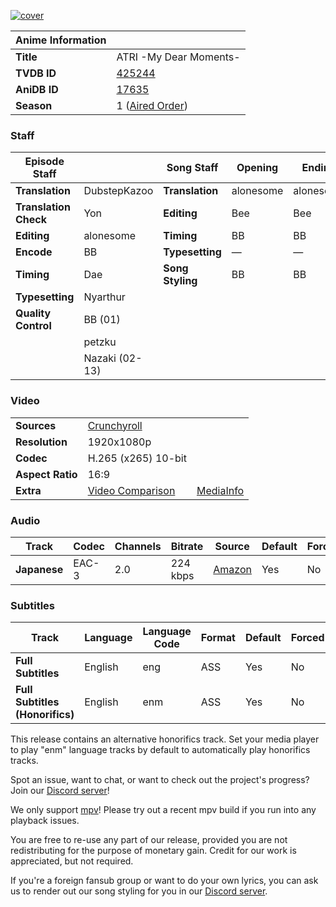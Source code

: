 [![cover][cover-art]][anidb-id]

| Anime Information |                               |
| ----------------- | ----------------------------- |
| **Title**         | ATRI -My Dear Moments-        |
| **TVDB ID**       | [425244][tvdb-id]             |
| **AniDB ID**      | [17635][anidb-id]             |
| **Season**        | 1 ([Aired Order][tvdb-order]) |

### Staff

| Episode Staff         |                | Song Staff       | Opening   | Ending    |
| --------------------- | -------------- | ---------------- | --------- | --------- |
| **Translation**       | DubstepKazoo   | **Translation**  | alonesome | alonesome |
| **Translation Check** | Yon            | **Editing**      | Bee       | Bee       |
| **Editing**           | alonesome      | **Timing**       | BB        | BB        |
| **Encode**            | BB             | **Typesetting**  | —         | —         |
| **Timing**            | Dae            | **Song Styling** | BB        | BB        |
| **Typesetting**       | Nyarthur       |                  |           |           |
| **Quality Control**   | BB (01)        |                  |           |           |
|                       | petzku         |                  |           |           |
|                       | Nazaki (02-13) |                  |           |           |

### Video

|                  |                              |                        |
| ---------------- | ---------------------------- | ---------------------- |
| **Sources**      | [Crunchyroll][crunchyroll]   |                        |
| **Resolution**   | 1920x1080p                   |                        |
| **Codec**        | H.265 (x265) 10-bit          |                        |
| **Aspect Ratio** | 16:9                         |                        |
| **Extra**        | [Video Comparison][slowpics] | [MediaInfo][mediainfo] |

### Audio

| Track        | Codec | Channels | Bitrate  | Source           | Default | Forced |
| ------------ | ----- | -------- | -------- | ---------------- | ------- | ------ |
| **Japanese** | EAC-3 | 2.0      | 224 kbps | [Amazon][amazon] | Yes     | No     |

### Subtitles

| Track                           | Language | Language Code | Format | Default | Forced |
| ------------------------------- | -------- | ------------- | ------ | ------- | ------ |
| **Full Subtitles**              | English  | eng           | ASS    | Yes     | No     |
| **Full Subtitles (Honorifics)** | English  | enm           | ASS    | Yes     | No     |

This release contains an alternative honorifics track.
Set your media player to play "enm" language tracks by default to automatically play honorifics tracks.

Spot an issue, want to chat, or want to check out the project's progress? Join our [Discord server][discord]!

We only support [mpv][]! Please try out a recent mpv build if you run into any playback issues.

You are free to re-use any part of our release,
provided you are not redistributing for the purpose of monetary gain.
Credit for our work is appreciated, but not required.

If you're a foreign fansub group or want to do your own lyrics,
you can ask us to render out our song styling for you in our [Discord server][discord].

[//]: <> (Info)
[cover-art]: https://cdn-eu.anidb.net/images/main/304775.jpg
[tvdb-id]: https://thetvdb.com/series/atri-my-dear-moments
[anidb-id]: https://anidb.net/anime/17635
[tvdb-order]: https://thetvdb.com/series/atri-my-dear-moments/allseasons/official

[//]: <> (Sources)
[crunchyroll]: https://nyaa.si/?f=0&c=0_0&q=Atri+My+Dear+Moments+S01+1080p+CR+NanDesuKa
[amazon]: https://nyaa.si/?f=0&c=0_0&q=New-raws+ATRI+My+Dear+Moments+1080p+AMZN

[//]: <> (Encode info)
[slowpics]: https://slow.pics/c/GQ7Dsjns
[mediainfo]: https://paste2.org/FJKpHjkH

[//]: <> (Other)
[discord]: https://discord.gg/dk7aadV
[mpv]: https://mpv.io/
